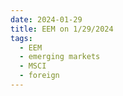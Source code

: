 ```yaml
---
date: 2024-01-29
title: EEM on 1/29/2024
tags: 
  - EEM
  - emerging markets
  - MSCI
  - foreign
---
```

<div class="post">
<snapshot-grid 
    :reports="['2024/01/26/CTA/EEM', '2024/01/29/CTA/EEM', '2024/01/29/MTP/EEM']"
    chart="2024/01/29/Chart/EEM"
/>
<p>

</p>
<p>

</p>
</div>